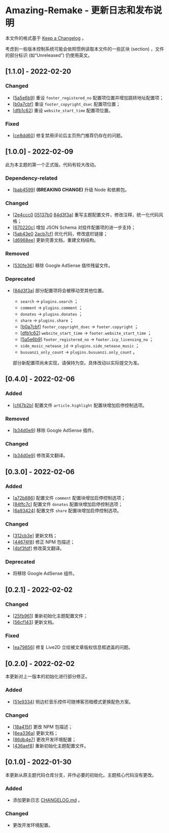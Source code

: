 # Amazing-Remake - 更新日志和发布说明

本文件的格式基于 [Keep a Changelog](https://keepachangelog.com/en/1.0.0/) 。

考虑到一些版本控制系统可能会依照惯例读取本文件的一些区块 (section) ，文件的部分标识 (如“Unreleased”) 仍使用英文。

## [1.1.0] - 2022-02-20

### Changed

- [[5a5e6b9](https://github.com/LittleYe233/hexo-theme-amazingremake/commit/5a5e6b94d81d192dbcec22df2694b02c359593d4)] 重设 `footer_registered_no` 配置项位置并增加跳转地址配置项；
- [[b0a7cbf](https://github.com/LittleYe233/hexo-theme-amazingremake/commit/b0a7cbf374baba7e9555a4371063eaca0debe02e)] 重设 `footer_copyright_dsec` 配置项位置；
- [[dfb1c62](https://github.com/LittleYe233/hexo-theme-amazingremake/commit/dfb1c6294ed9c65bca6a0bd9b5b304ec14f6f94a)] 重设 `website_start_time` 配置项位置。

### Fixed

- [[ce8dd60](https://github.com/LittleYe233/hexo-theme-amazingremake/commit/ce8dd60f85e2e512e634759b56c30f8cf7b7bed0)] 修复禁用评论后主页热门推荐仍存在的问题。

## [1.0.0] - 2022-02-09

此为本主题的第一个正式版。代码有较大改动。

### Dependency-related

- [[bab4599](https://github.com/LittleYe233/hexo-theme-amazingremake/commit/bab459987ca05fa6123cd57af94d43bf3b271740)] **(BREAKING CHANGE)** 升级 Node 和依赖包。

### Changed

- [[2e4ccc0](https://github.com/LittleYe233/hexo-theme-amazingremake/commit/2e4ccc071a42159af515d02d0d1fc58976ee38ee) [05137b0](https://github.com/LittleYe233/hexo-theme-amazingremake/commit/05137b074d09dc9799c1a6fde1a7c1ab9c3d1049) [84d3f3a](https://github.com/LittleYe233/hexo-theme-amazingremake/commit/84d3f3a3d145f44f5b72ba2ac457f155774c5ff7)] 重写主题配置文件，修改注释，统一化代码风格；
- [[670220c](https://github.com/LittleYe233/hexo-theme-amazingremake/commit/670220c12eb2df87d4af6046f4058be1d8abe469)] 增加 JSON Schema 对挂件配置项的进一步支持；
- [[5ab43e0](https://github.com/LittleYe233/hexo-theme-amazingremake/commit/5ab43e0c3e0ea40864330a7cd8439237cdec3a2b) [2acb7cf](https://github.com/LittleYe233/hexo-theme-amazingremake/commit/2acb7cf3aa25c6d84453515be90ded6ee5e570bb)] 优化代码，修改底栏链接；
- [[d6968ee](https://github.com/LittleYe233/hexo-theme-amazingremake/commit/d6968ee31d58d7a5896b1d4c430bed312d1bc464)] 更新完善文档，重建文档结构。

### Removed

- [[530fe36](https://github.com/LittleYe233/hexo-theme-amazingremake/commit/530fe3613ba94240867ea115c94246bb0ac8c9db)] 移除 Google AdSense 插件残留文件。

### Deprecated

- [[84d3f3a](https://github.com/LittleYe233/hexo-theme-amazingremake/commit/84d3f3a3d145f44f5b72ba2ac457f155774c5ff7)] 部分配置项将会被移动至其他位置。
  - `search` -> `plugins.search` ；
  - `comment` -> `plugins.comment` ；
  - `donates` -> `plugins.donates` ；
  - `share` -> `plugins.share` ；
  - [[b0a7cbf](https://github.com/LittleYe233/hexo-theme-amazingremake/commit/b0a7cbf374baba7e9555a4371063eaca0debe02e)] `footer_copyright_dsec` -> `footer.copyright` ；
  - [[dfb1c62](https://github.com/LittleYe233/hexo-theme-amazingremake/commit/dfb1c6294ed9c65bca6a0bd9b5b304ec14f6f94a)] `website_start_time` -> `footer.website_start_time` ；
  - [[5a5e6b9](https://github.com/LittleYe233/hexo-theme-amazingremake/commit/5a5e6b94d81d192dbcec22df2694b02c359593d4)] `footer_registered_no` -> `footer.icp_licensing_no` ；
  - `side_music_netease_id` -> `plugins.side_netease_music` ；
  - `busuanzi_only_count` -> `plugins.busuanzi.only_count` 。
  
  部分新配置项尚未实现，请保持为空。具体改动以实际提交为准。

## [0.4.0] - 2022-02-06

### Added

- [[cf47b2b](https://github.com/LittleYe233/hexo-theme-amazingremake/commit/cf47b2b98825e28a57e037134f4342ffcc9d501e)] 配置文件 `article.highlight` 配置块增加启停控制选项。

### Removed

- [[b34d0e9](https://github.com/LittleYe233/hexo-theme-amazingremake/commit/b34d0e9713e813ea8a9e6022c841aa542efd2ae8)] 移除 Google AdSense 插件。

### Changed

- [[b34d0e9](https://github.com/LittleYe233/hexo-theme-amazingremake/commit/b34d0e9713e813ea8a9e6022c841aa542efd2ae8)] 修改英文翻译。

## [0.3.0] - 2022-02-06

### Added

- [[a72b886](https://github.com/LittleYe233/hexo-theme-amazingremake/commit/a72b886831351849f1ee769b47476e0f12f4a708)] 配置文件 `comment` 配置块增加启停控制选项；
- [[84ffc7c](https://github.com/LittleYe233/hexo-theme-amazingremake/commit/84ffc7c14f1264a29e3ce5c8ff88228bd6534547)] 配置文件 `donates` 配置块增加启停控制选项；
- [[6a93424](https://github.com/LittleYe233/hexo-theme-amazingremake/commit/6a93424406a870ea8da1fce830d0f0db1e8ed45d)] 配置文件 `share` 配置块增加启停控制选项。

### Changed

- [[312cb3e](https://github.com/LittleYe233/hexo-theme-amazingremake/commit/312cb3eab431abefc73d1b91e384fbd62e51f0c8)] 更新文档；
- [[44674f8](https://github.com/LittleYe233/hexo-theme-amazingremake/commit/44674f8832b5e8d68aa36a060f4167201e98ad40)] 修正 NPM 包描述；
- [[4bf3fdf](https://github.com/LittleYe233/hexo-theme-amazingremake/commit/4bf3fdf32f484f39214894f533253d9a19f3ef24)] 修改英文翻译。

### Deprecated

- 将移除 Google AdSense 组件。

## [0.2.1] - 2022-02-02

### Changed

- [[25fb961](https://github.com/LittleYe233/hexo-theme-amazingremake/commit/25fb961162366ccd805a58ed6070a76f0e2e5b69)] 重新初始化主题配置文件；
- [[56cf143](https://github.com/LittleYe233/hexo-theme-amazingremake/commit/56cf14367d13424a7c4d856ba53b6be3909d9713)] 更新文档。

### Fixed

- [[ea79856](https://github.com/LittleYe233/hexo-theme-amazingremake/commit/ea798562e1522c565be0f16c03cef64ddb5c718d)] 修复 Live2D 立绘被文章版权信息框遮盖的问题。

## [0.2.0] - 2022-02-02

本更新对上一版本的初始化进行部分修正。

### Added

- [[51e9334](https://github.com/LittleYe233/hexo-theme-amazingremake/commit/51e9334a5a60eb6969d884cf9d269fd3b5b42a08)] 侧边栏音乐控件可随博客亮暗模式更换配色方案。

### Changed

- [[18a415f](https://github.com/LittleYe233/hexo-theme-amazingremake/commit/18a415fe9176e0af69576c69ba48ed45d02089ac)] 更改 NPM 包描述；
- [[6ea336a](https://github.com/LittleYe233/hexo-theme-amazingremake/commit/6ea336ac038b75e4456855bbd5846d9790d82506)] 更新文档；
- [[86db4e7](https://github.com/LittleYe233/hexo-theme-amazingremake/commit/86db4e7505decbc9748eab69a418faf3f3ce8087)] 更改开发环境配置；
- [[436aef8](https://github.com/LittleYe233/hexo-theme-amazingremake/commit/436aef8ccf13f554daf389387add56298fee0006)] 重新初始化主题配置文件。

## [0.1.0] - 2022-01-30

本更新从原主题代码仓库分支，并作必要的初始化。主题核心代码没有更改。

### Added

- 添加更新日志 [CHANGELOG.md](/CHANGELOG.md) 。

### Changed

- 更改开发环境配置。

<!--
Format:
## [semver] - yyyy-mm-dd

### Added: new features

### Removed: now removed features

### Fixed: any bug fixes

### Changed: changes in existing functionality

### Security: in case of vulnerabilities

### Deprecated: soon-to-be removed features
-->